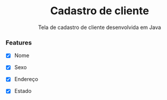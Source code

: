 <h1 align='center'>Cadastro de cliente</h1>
  
<p align='center'>Tela de cadastro de cliente desenvolvida em Java</p>

### Features

- [x] Nome
- [x] Sexo
- [x] Endereço
- [x] Estado
  
